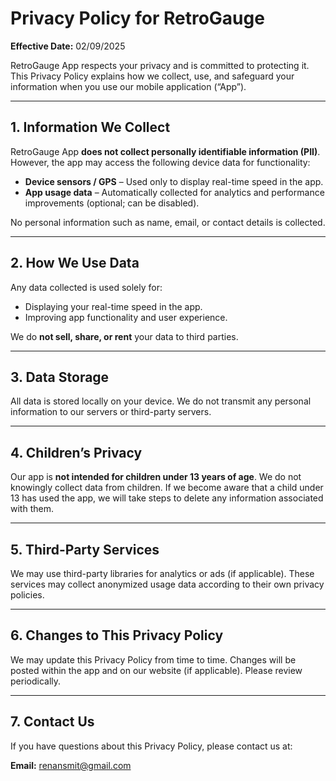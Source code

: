 # Privacy Policy for RetroGauge

**Effective Date:** 02/09/2025

RetroGauge App respects your privacy and is committed to protecting it. This Privacy Policy explains how we collect, use, and safeguard your information when you use our mobile application (“App”).

---

## 1. Information We Collect

RetroGauge App **does not collect personally identifiable information (PII)**. However, the app may access the following device data for functionality:

- **Device sensors / GPS** – Used only to display real-time speed in the app.
- **App usage data** – Automatically collected for analytics and performance improvements (optional; can be disabled).

No personal information such as name, email, or contact details is collected.

---

## 2. How We Use Data

Any data collected is used solely for:

- Displaying your real-time speed in the app.
- Improving app functionality and user experience.

We do **not sell, share, or rent** your data to third parties.

---

## 3. Data Storage

All data is stored locally on your device. We do not transmit any personal information to our servers or third-party servers.

---

## 4. Children’s Privacy

Our app is **not intended for children under 13 years of age**. We do not knowingly collect data from children. If we become aware that a child under 13 has used the app, we will take steps to delete any information associated with them.

---

## 5. Third-Party Services

We may use third-party libraries for analytics or ads (if applicable). These services may collect anonymized usage data according to their own privacy policies.

---

## 6. Changes to This Privacy Policy

We may update this Privacy Policy from time to time. Changes will be posted within the app and on our website (if applicable). Please review periodically.

---

## 7. Contact Us

If you have questions about this Privacy Policy, please contact us at:

**Email:** [renansmit@gmail.com](mailto:renansmit@gmail.com)
